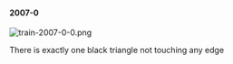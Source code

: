 #### 2007-0
![train-2007-0-0.png](https://github.com/lil-lab/nlvr/raw/master/nlvr/train/images/31/train-2007-0-0.png "train-2007-0-0.png")

There is exactly one black triangle not touching any edge